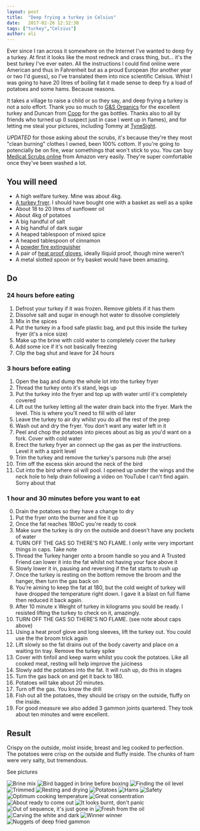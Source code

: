 ```yaml
---
layout: post
title:  "Deep frying a turkey in Celsius"
date:   2017-02-26 12:32:30
tags: ["turkey","Celsius"]
author: oli
---
```


Ever since I ran across it somewhere on the Internet I've wanted to deep fry a turkey.  At first it looks like the most redneck and crass thing, but... it's the best turkey  I've ever eaten.  All the instructions I could find online were American and thus in Fahrenheit but as a proud European (for another year or two I'd guess), so I've translated them into nice scientific Celsius.  Whist I was going to have 20 litres of boiling fat it made sense to deep fry a load of potatoes and some hams.  Because reasons.

It takes a village to raise a child or so they say, and deep frying a turkey is not a solo effort.  Thank you so much to [G&S Organics](http://www.gandsorganics.com/) for the excellent turkey and Duncan from [Coop](http://www.coopchicken.co.uk/) for the gas bottles.  Thanks also to all by friends who turned up (I suspect just in case I went up in flames), and for letting me steal your pictures, including Tommy at [TyneSight](http://www.tynesight.co.uk/).

*UPDATED* for those asking about the scrubs, it's because they're they most "clean burning" clothes I owned, been 100% cottom.  If you're going to potencially be on fire, wear somethings that won't stick to you.  You can buy [Medical Scrubs online](http://amzn.to/2lpYUxc) from Amazon very easily.  They're super comfortable once they've been washed a lot.

## You will need

* A high welfare turkey.  Mine was about 4kg.
* [A turkey fryer](http://amzn.to/2lcP4h6).  I should have bought one with a basket as well as a spike
* About 18 to 20 litres of sunflower oil
* About 4kg of potatoes
* A big handful of salt
* A big handful of dark sugar
* A heaped tablespoon of mixed spice
* A heaped tablespoon of cinnamon
* A [powder fire extinguisher](http://amzn.to/2kZqoxh)
* A pair of [heat proof gloves](http://amzn.to/2lng3Hz), ideally lliquid proof, though mine weren't
* A metal slotted spoon or fry basket would have been amazing.

## Do


### 24 hours before eating

1. Defrost your turkey if it was frozen.  Remove giblets if it has them
2. Dissolve salt and sugar in enough hot water to dissolve completely
3. Mix in the spices
4. Put the turkey in a food safe plastic bag, and put this inside the turkey fryer (it's a nice size)
5. Make up the brine with cold water to completely cover the turkey
6. Add some ice if it's not basically freezing
7. Clip the bag shut and leave for 24 hours

### 3 hours before eating

1. Open the bag and dump the whole lot into the turkey fryer
2. Thread the turkey onto it's stand, legs up
3. Put the turkey into the fryer and top up with water until it's completely covered
4. Lift out the turkey letting all the water drain back into the fryer.  Mark the level. This is where you'll need to fill with oil later
5. Leave the turkey to air dry whilst you do all the rest of the prep
6. Wash out and dry the fryer.  You don't want any water left in it
7. Peel and chop the potatoes into pieces about as big as you'd want on a fork. Cover with cold water
8. Erect the turkey fryer an connect up the gas as per the instructions.  Level it with a spirit level
9. Trim the turkey and remove the turkey's parsons nub (the arse)
10. Trim off the excess skin around the neck of the bird
11. Cut into the bird where oil will pool.  I opened up under the wings and the neck hole to help drain following a video on YouTube I can't find again. Sorry about that

### 1 hour and 30 minutes before you want to eat

0. Drain the potatoes so they have a change to dry
1. Put the fryer onto the burner and fire it up
2. Once the fat reaches 180oC you're ready to cook
3. Make sure the turkey is dry on the outside and doesn't have any pockets of water
4. TURN OFF THE GAS SO THERE'S NO FLAME.  I only write very important things in caps. Take note
5. Thread the Turkey hanger onto a broom handle so you and A Trusted Friend can lower it into the fat whilst not having your face above it
6. Slowly lower it in, pausing and reversing if the fat starts to rush up
7. Once the turkey is resting on the bottom remove the broom and the hanger, then turn the gas back on
8. You're aiming to keep the fat at 180, but the cold weight of turkey will have dropped the temperature right down.  I gave it a blast on full flame then reduced it back again.  
9. After 10 minute x Weight of turkey in kilograms you sould be ready.  I resisted lifting the turkey to check on it, amazingly.
10. TURN OFF THE GAS SO THERE'S NO FLAME. (see note about caps above)
11. Using a heat proof glove and long sleeves, lift the turkey out.  You could use the the broom trick again
12. Lift slowly so the fat drains out of the body caverty and place on a waiting tin tray. Remove the turkey spike
13. Cover with tinfoil and keep warm whilst you cook the potatoes.  Like all cooked meat, resting will help improve the juiciness
14. Slowly add the potatoes into the fat.  It will rush up, do this in stages
15. Turn the gas back on and get it back to 180.
16. Potatoes will take about 20 minutes.
17. Turn off the gas. You know the drill
18. Fish out all the potatoes,  they should be crispy on the outside, fluffy on the inside.
19. For good measure we also added 3 gammon joints quartered.  They took about ten minutes and were excellent.


## Result

Crispy on the outside, moist inside, breast and leg cooked to perfection.  The potatoes were crisp on the outside and fluffy inside.  The chunks of ham were very salty, but tremendous.

See pictures

![Brine mix](/images/blog/deep_frying_a_turkey_in_celsius/deep_frying_a_turkey_in_celsius_01.jpg)
![Bird bagged in brine before boxing](/images/blog/deep_frying_a_turkey_in_celsius/deep_frying_a_turkey_in_celsius_02.jpg)
![Finding the oil level](/images/blog/deep_frying_a_turkey_in_celsius/deep_frying_a_turkey_in_celsius_03.jpg)
![Trimmed](/images/blog/deep_frying_a_turkey_in_celsius/deep_frying_a_turkey_in_celsius_04.jpg)
![Resting and drying](/images/blog/deep_frying_a_turkey_in_celsius/deep_frying_a_turkey_in_celsius_05.jpg)
![Potatoes](/images/blog/deep_frying_a_turkey_in_celsius/deep_frying_a_turkey_in_celsius_06.jpg)
![Hams](/images/blog/deep_frying_a_turkey_in_celsius/deep_frying_a_turkey_in_celsius_07.jpg)
![Safety](/images/blog/deep_frying_a_turkey_in_celsius/deep_frying_a_turkey_in_celsius_08.jpg)
![Optimum cooking temperature](/images/blog/deep_frying_a_turkey_in_celsius/deep_frying_a_turkey_in_celsius_09.jpg)
![Great consentration](/images/blog/deep_frying_a_turkey_in_celsius/deep_frying_a_turkey_in_celsius_10.jpg)
![About ready to come out](/images/blog/deep_frying_a_turkey_in_celsius/deep_frying_a_turkey_in_celsius_11.jpg)
![It looks burnt, don't panic](/images/blog/deep_frying_a_turkey_in_celsius/deep_frying_a_turkey_in_celsius_12.jpg)
![Out of sequence, it's just gone in](/images/blog/deep_frying_a_turkey_in_celsius/deep_frying_a_turkey_in_celsius_13.jpg)
![Fresh from the oil](/images/blog/deep_frying_a_turkey_in_celsius/deep_frying_a_turkey_in_celsius_14.jpg)
![Carving the white and dark](/images/blog/deep_frying_a_turkey_in_celsius/deep_frying_a_turkey_in_celsius_15.jpg)
![Winner winner](/images/blog/deep_frying_a_turkey_in_celsius/deep_frying_a_turkey_in_celsius_16.jpg)
![Nuggets of deep fried gammon](/images/blog/deep_frying_a_turkey_in_celsius/deep_frying_a_turkey_in_celsius_17.jpg)
